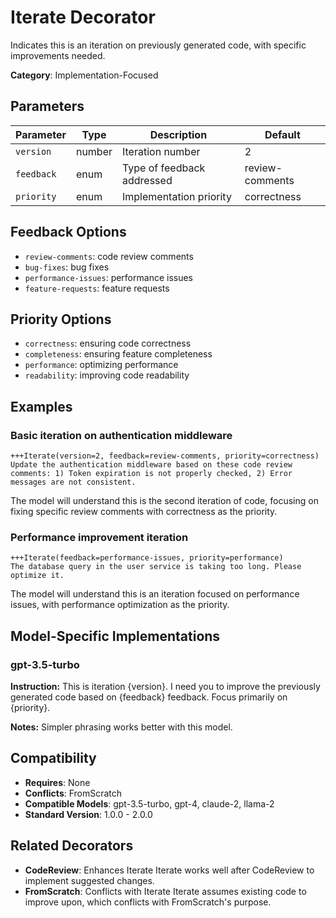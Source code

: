 # Iterate Decorator

Indicates this is an iteration on previously generated code, with specific improvements needed.

**Category**: Implementation-Focused

## Parameters

| Parameter | Type | Description | Default |
|-----------|------|-------------|--------|
| `version` | number | Iteration number | 2 |
| `feedback` | enum | Type of feedback addressed | review-comments |
| `priority` | enum | Implementation priority | correctness |

## Feedback Options

- `review-comments`: code review comments
- `bug-fixes`: bug fixes
- `performance-issues`: performance issues
- `feature-requests`: feature requests

## Priority Options

- `correctness`: ensuring code correctness
- `completeness`: ensuring feature completeness
- `performance`: optimizing performance
- `readability`: improving code readability

## Examples

### Basic iteration on authentication middleware

```
+++Iterate(version=2, feedback=review-comments, priority=correctness)
Update the authentication middleware based on these code review comments: 1) Token expiration is not properly checked, 2) Error messages are not consistent.
```

The model will understand this is the second iteration of code, focusing on fixing specific review comments with correctness as the priority.

### Performance improvement iteration

```
+++Iterate(feedback=performance-issues, priority=performance)
The database query in the user service is taking too long. Please optimize it.
```

The model will understand this is an iteration focused on performance issues, with performance optimization as the priority.

## Model-Specific Implementations

### gpt-3.5-turbo

**Instruction:** This is iteration {version}. I need you to improve the previously generated code based on {feedback} feedback. Focus primarily on {priority}.

**Notes:** Simpler phrasing works better with this model.


## Compatibility

- **Requires**: None
- **Conflicts**: FromScratch
- **Compatible Models**: gpt-3.5-turbo, gpt-4, claude-2, llama-2
- **Standard Version**: 1.0.0 - 2.0.0

## Related Decorators

- **CodeReview**: Enhances Iterate Iterate works well after CodeReview to implement suggested changes.
- **FromScratch**: Conflicts with Iterate Iterate assumes existing code to improve upon, which conflicts with FromScratch's purpose.
